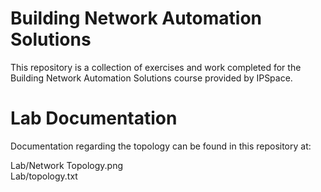 # Building Network Automation Solutions
This repository is a collection of exercises and work completed for the Building Network Automation Solutions course provided by IPSpace.

# Lab Documentation
Documentation regarding the topology can be found in this repository at:

Lab/Network Topology.png  
Lab/topology.txt  
